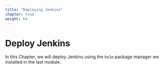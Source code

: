 ```yaml
---
title: "Deploying Jenkins"
chapter: true
weight: 64
---
```


# Deploy Jenkins

In this Chapter, we will deploy Jenkins using the `helm` package manager we
installed in the last module.
